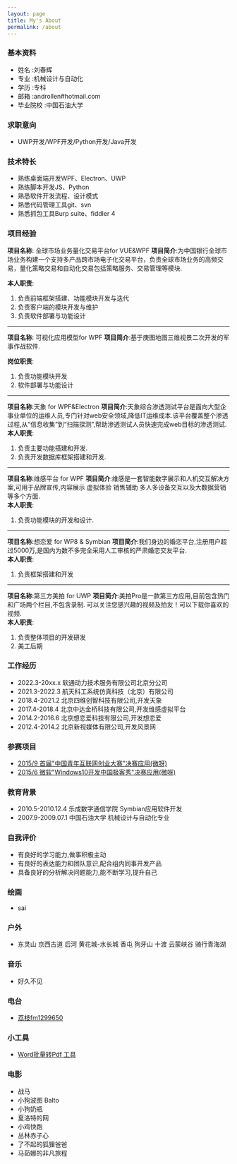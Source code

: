 ```yaml
---
layout: page
title: My's About
permalink: /about
---
```



### 基本资料  

- 姓名        :刘春辉  
- 专业        :机械设计与自动化  
- 学历        :专科
- 邮箱        :androllen#hotmail.com
- 毕业院校    :中国石油大学

### 求职意向  

- UWP开发/WPF开发/Python开发/Java开发

### 技术特长  

- 熟练桌面端开发WPF、Electron、UWP
- 熟练脚本开发JS、Python
- 熟悉软件开发流程、设计模式 
- 熟悉代码管理工具git、svn 
- 熟悉抓包工具Burp suite、fiddler 4

### 项目经验

**项目名称**: 全球市场业务量化交易平台for VUE&WPF
**项目简介**:为中国银行全球市场业务构建一个支持多产品跨市场电子化交易平台，负责全球市场业务的高频交易，量化策略交易和自动化交易包括策略服务、交易管理等模块.

**本人职责**:

1. 负责前端框架搭建、功能模块开发与迭代
2. 负责客户端的模块开发与维护
3. 负责软件部署与功能设计

-----------------

**项目名称**: 可视化应用模型for WPF
**项目简介**:基于庚图地图三维视景二次开发的军事作战软件.

**岗位职责**:
1. 负责功能模块开发
2. 软件部署与功能设计

-----------------

**项目名称**:天象 for WPF&Electron
**项目简介**:天象综合渗透测试平台是面向大型企事业单位的运维人员,专门针对web安全领域,降低IT运维成本.该平台覆盖整个渗透过程,从“信息收集”到“扫描探测”,帮助渗透测试人员快速完成web目标的渗透测试.  
**本人职责**:  

1. 负责主要功能搭建和开发.
1. 负责开发数据库框架搭建和开发.

-----------------

**项目名称**:维感平台 for WPF
**项目简介**:维感是一套智能数字展示和人机交互解决方案,可用于品牌宣传,内容展示 虚拟体验 销售辅助 多人多设备交互以及大数据营销等多个方面.  
**本人职责**:  

1. 负责功能模块的开发和设计.

-----------------

**项目名称**:想恋爱 for WP8 & Symbian 
**项目简介**:我们身边的婚恋平台,注册用户超过5000万,是国内为数不多完全采用人工审核的严肃婚恋交友平台.  
**本人职责**:  

1. 负责框架搭建和开发

-----------------

**项目名称**:第三方美拍 for UWP
**项目简介**:美拍Pro是一款第三方应用,目前包含热门和广场两个栏目,不包含录制. 可以关注您感兴趣的视频及拍友！可以下载你喜欢的视频.  
**本人职责**:  

1. 负责整体项目的开发研发
1. 美工后期

### 工作经历

- 2022.3-20xx.x  软通动力技术服务有限公司北京分公司
- 2021.3-2022.3  航天科工系统仿真科技（北京）有限公司
- 2018.4-2021.2  北京四维创智科技有限公司,开发天象
- 2017.4-2018.4  北京中达金桥科技有限公司,开发维感虚拟平台
- 2014.2-2016.6  北京想恋爱科技有限公司,开发想恋爱
- 2012.4-2014.2  北京新视媒体有限公司,开发风景网

### 参赛项目

- [2015/9 首届"中国青年互联网创业大赛"决赛应用(微呀)](https://finance.huanqiu.com/article/9CaKrnJOC5v)  
- [2015/6 微软"Windows10开发中国极客秀"决赛应用(微呀)](https://www.microsoft.com/china/msdn/win10geek/)  

### 教育背景

- 2010.5-2010.12.4      乐成数字通信学院          Symbian应用软件开发
- 2007.9-2009.07.1      中国石油大学              机械设计与自动化专业

### 自我评价

- 有良好的学习能力,做事积极主动
- 有良好的表达能力和团队意识,配合组内同事开发产品
- 具备良好的分析解决问题能力,能不断学习,提升自己

### 绘画  

- sai

### 户外  

- 东灵山 京西古道 后河 黄花城-水长城 香屯 狗牙山 十渡 云蒙峡谷 骑行青海湖

### 音乐  

- 好久不见
  
### 电台

- [荔枝fm1299650](https://www.lizhi.fm/user/2570971881667414060)

### 小工具

- [Word批量转Pdf 工具](https://www.52pojie.cn/thread-1623091-1-1.html)
  
### 电影

- 战马
- 小狗波图 Balto
- 小狗奶瓶
- 夏洛特的网
- 小鸡快跑
- 丛林赤子心
- 了不起的狐狸爸爸
- 马茹娜的非凡旅程